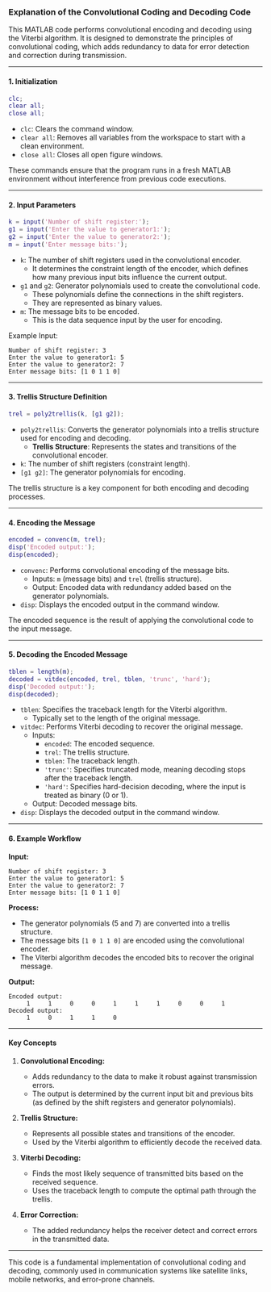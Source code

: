 ### **Explanation of the Convolutional Coding and Decoding Code**

This MATLAB code performs convolutional encoding and decoding using the Viterbi algorithm. It is designed to demonstrate the principles of convolutional coding, which adds redundancy to data for error detection and correction during transmission.

---

#### **1. Initialization**

```matlab
clc;
clear all;
close all;
```

- `clc`: Clears the command window.
- `clear all`: Removes all variables from the workspace to start with a clean environment.
- `close all`: Closes all open figure windows.

These commands ensure that the program runs in a fresh MATLAB environment without interference from previous code executions.

---

#### **2. Input Parameters**

```matlab
k = input('Number of shift register:');
g1 = input('Enter the value to generator1:');
g2 = input('Enter the value to generator2:');
m = input('Enter message bits:');
```

- `k`: The number of shift registers used in the convolutional encoder.
  - It determines the constraint length of the encoder, which defines how many previous input bits influence the current output.
- `g1` and `g2`: Generator polynomials used to create the convolutional code.
  - These polynomials define the connections in the shift registers.
  - They are represented as binary values.
- `m`: The message bits to be encoded.
  - This is the data sequence input by the user for encoding.

Example Input:
```plaintext
Number of shift register: 3
Enter the value to generator1: 5
Enter the value to generator2: 7
Enter message bits: [1 0 1 1 0]
```

---

#### **3. Trellis Structure Definition**

```matlab
trel = poly2trellis(k, [g1 g2]);
```

- `poly2trellis`: Converts the generator polynomials into a trellis structure used for encoding and decoding.
  - **Trellis Structure**: Represents the states and transitions of the convolutional encoder.
- `k`: The number of shift registers (constraint length).
- `[g1 g2]`: The generator polynomials for encoding.

The trellis structure is a key component for both encoding and decoding processes.

---

#### **4. Encoding the Message**

```matlab
encoded = convenc(m, trel);
disp('Encoded output:');
disp(encoded);
```

- `convenc`: Performs convolutional encoding of the message bits.
  - Inputs: `m` (message bits) and `trel` (trellis structure).
  - Output: Encoded data with redundancy added based on the generator polynomials.
- `disp`: Displays the encoded output in the command window.

The encoded sequence is the result of applying the convolutional code to the input message.

---

#### **5. Decoding the Encoded Message**

```matlab
tblen = length(m);
decoded = vitdec(encoded, trel, tblen, 'trunc', 'hard');
disp('Decoded output:');
disp(decoded);
```

- `tblen`: Specifies the traceback length for the Viterbi algorithm.
  - Typically set to the length of the original message.
- `vitdec`: Performs Viterbi decoding to recover the original message.
  - Inputs:
    - `encoded`: The encoded sequence.
    - `trel`: The trellis structure.
    - `tblen`: The traceback length.
    - `'trunc'`: Specifies truncated mode, meaning decoding stops after the traceback length.
    - `'hard'`: Specifies hard-decision decoding, where the input is treated as binary (0 or 1).
  - Output: Decoded message bits.
- `disp`: Displays the decoded output in the command window.

---

#### **6. Example Workflow**

**Input:**
```plaintext
Number of shift register: 3
Enter the value to generator1: 5
Enter the value to generator2: 7
Enter message bits: [1 0 1 1 0]
```

**Process:**
- The generator polynomials (5 and 7) are converted into a trellis structure.
- The message bits `[1 0 1 1 0]` are encoded using the convolutional encoder.
- The Viterbi algorithm decodes the encoded bits to recover the original message.

**Output:**
```plaintext
Encoded output:
     1     1     0     0     1     1     1     0     0     1
Decoded output:
     1     0     1     1     0
```

---

#### **Key Concepts**

1. **Convolutional Encoding:**
   - Adds redundancy to the data to make it robust against transmission errors.
   - The output is determined by the current input bit and previous bits (as defined by the shift registers and generator polynomials).

2. **Trellis Structure:**
   - Represents all possible states and transitions of the encoder.
   - Used by the Viterbi algorithm to efficiently decode the received data.

3. **Viterbi Decoding:**
   - Finds the most likely sequence of transmitted bits based on the received sequence.
   - Uses the traceback length to compute the optimal path through the trellis.

4. **Error Correction:**
   - The added redundancy helps the receiver detect and correct errors in the transmitted data.

---

This code is a fundamental implementation of convolutional coding and decoding, commonly used in communication systems like satellite links, mobile networks, and error-prone channels.
